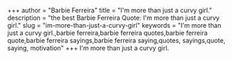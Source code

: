 +++
author = "Barbie Ferreira"
title = "I'm more than just a curvy girl."
description = "the best Barbie Ferreira Quote: I'm more than just a curvy girl."
slug = "im-more-than-just-a-curvy-girl"
keywords = "I'm more than just a curvy girl.,barbie ferreira,barbie ferreira quotes,barbie ferreira quote,barbie ferreira sayings,barbie ferreira saying,quotes, sayings,quote, saying, motivation"
+++
I'm more than just a curvy girl.
